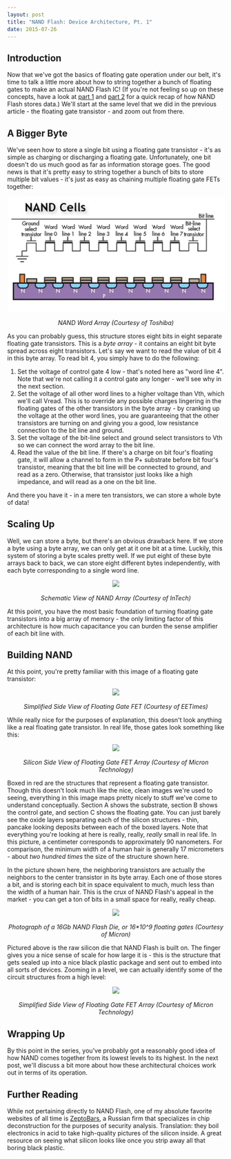 ```yaml
---
layout: post
title: "NAND Flash: Device Architecture, Pt. 1"
date: 2015-07-26
---
```


## Introduction
Now that we've got the basics of floating gate operation under our belt, it's time to talk a little more about how to string together a bunch of floating gates to make an actual NAND Flash IC! (If you're not feeling so up on these concepts, have a look at [part 1](http://cushychicken.github.io/nand-pt1-transistors/) and [part 2](http://cushychicken.github.io/nand-pt2-floating/) for a quick recap of how NAND Flash stores data.) We'll start at the same level that we did in the previous article - the floating gate transistor - and zoom out from there. 

## A Bigger Byte
We've seen how to store a single bit using a floating gate transistor - it's as simple as charging or discharging a floating gate. Unfortunately, one bit doesn't do us much good as far as information storage goes. The good news is that it's pretty easy to string together a bunch of bits to store multiple bit values - it's just as easy as chaining multiple floating gate FETs together: 

<div align="center">
<img src="/assets/NANDCellArray.png"/>
<p align="center"><em>NAND Word Array (Courtesy of Toshiba)</em></p>
</div>

As you can probably guess, this structure stores eight bits in eight separate floating gate transistors. This is a _byte array_ - it contains an eight bit byte spread across eight transistors. Let's say we want to read the value of bit 4 in this byte array. To read bit 4, you simply have to do the following: 

1. Set the voltage of control gate 4 low - that's noted here as "word line 4". Note that we're not calling it a control gate any longer - we'll see why in the next section. 
2. Set the voltage of all other word lines to a higher voltage than Vth, which we'll call Vread. This is to override any possible charges lingering in the floating gates of the other transistors in the byte array - by cranking up the voltage at the other word lines, you are guaranteeing that the other transistors are turning on and giving you a good, low resistance connection to the bit line and ground. 
3. Set the voltage of the bit-line select and ground select transistors to Vth so we can connect the word array to the bit line. 
4. Read the value of the bit line. If there's a charge on bit four's floating gate, it will allow a channel to form in the P+ substrate before bit four's transistor, meaning that the bit line will be connected to ground, and read as a zero. Otherwise, that transistor just looks like a high impedance, and will read as a one on the bit line.

And there you have it - in a mere ten transistors, we can store a whole byte of data! 

## Scaling Up

Well, we can store a byte, but there's an obvious drawback here. If we store a byte using a byte array, we can only get at it one bit at a time. Luckily, this system of storing a byte scales pretty well. If we put eight of these byte arrays back to back, we can store eight different bytes independently, with each byte corresponding to a single word line. 

<div align="center">
<img src="http://www.intechopen.com/source/html/19378/media/image2.jpeg"/>
<p align="center"><em>Schematic View of NAND Array (Courtesy of InTech)</em></p>
</div>

At this point, you have the most basic foundation of turning floating gate transistors into a big array of memory - the only limiting factor of this architecture is how much capacitance you can burden the sense amplifier of each bit line with. 

## Building NAND
At this point, you're pretty familiar with this image of a floating gate transistor: 

<div align="center">
<img src="http://m.eet.com/media/1175688/1212_mem_feat_keithley_fig1.jpg"/>
<p align="center"><em>Simplified Side View of Floating Gate FET (Courtesy of EETimes)</em></p>
</div>

While really nice for the purposes of explanation, this doesn't look anything like a real floating gate transistor. In real life, those gates look something like this:

<div align="center">
<img src="http://www.popsci.com/sites/popsci.com/files/styles/medium_1x_/public/import/2013/images/2008/03/hiw_flash_infog_485.jpg?itok=8WNExz0E"/>
<p align="center"><em>Silicon Side View of Floating Gate FET Array (Courtesy of Micron Technology)</em></p>
</div>

Boxed in red are the structures that represent a floating gate transistor. Though this doesn't look much like the nice, clean images we're used to seeing, everything in this image maps pretty nicely to stuff we've come to understand conceptually. Section A shows the substrate, section B shows the control gate, and section C shows the floating gate. You can just barely see the oxide layers separating each of the silicon structures - thin, pancake looking deposits between each of the boxed layers. Note that everything you're looking at here is really, really, _really_ small in real life. In this picture, a centimeter corresponds to approximately 90 nanometers. For comparison, the minimum width of a human hair is generally 17 micrometers - about _two hundred times_ the size of the structure shown here. 

In the picture shown here, the neighboring transistors are actually the neighbors to the center transistor in its byte array. Each one of those stores a bit, and is storing each bit in space equivalent to much, much less than the width of a human hair. This is the crux of NAND Flash's appeal in the market - you can get a ton of bits in a small space for really, really cheap.

<div align="center">
<img src="http://img.hexus.net/v2/gaming/intelflash.jpg"/>
<p align="center"><em>Photograph of a 16Gb NAND Flash Die, or 16*10^9 floating gates (Courtesy of Micron)</em></p>
</div>

Pictured above is the raw silicon die that NAND Flash is built on. The finger gives you a nice sense of scale for how large it is - this is the structure that gets sealed up into a nice black plastic package and sent out to embed into all sorts of devices. Zooming in a level, we can actually identify some of the circuit structures from a high level:

<div align="center">
<img src="https://www.toshiba.com/taec/news/press_releases/2009/images/32nm_3bit.jpg"/>
<p align="center"><em>Simplified Side View of Floating Gate FET Array (Courtesy of Micron Technology)</em></p>
</div>

## Wrapping Up

By this point in the series, you've probably got a reasonably good idea of how NAND comes together from its lowest levels to its highest. In the next post, we'll discuss a bit more about how these architectural choices work out in terms of its operation. 

## Further Reading

While not pertaining directly to NAND Flash, one of my absolute favorite websites of all time is [ZeptoBars](http://zeptobars.ru/en/), a Russian firm that specializes in chip deconstruction for the purposes of security analysis. Translation: they boil electronics in acid to take high-quality pictures of the silicon inside. A great resource on seeing what silicon looks like once you strip away all that boring black plastic. 





